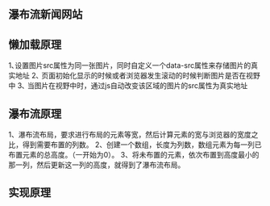 ## 瀑布流新闻网站

## 懒加载原理
1､设置图片src属性为同一张图片，同时自定义一个data-src属性来存储图片的真实地址
2､ 页面初始化显示的时候或者浏览器发生滚动的时候判断图片是否在视野中
3､ 当图片在视野中时，通过js自动改变该区域的图片的src属性为真实地址
## 瀑布流原理
1、瀑布流布局，要求进行布局的元素等宽，然后计算元素的宽与浏览器的宽度之比，得到需要布置的列数。
2、创建一个数组，长度为列数，数组元素为每一列已布置元素的总高度。（一开始为0）。
3、将未布置的元素，依次布置到高度最小的那一列，然后更新这一列的高度，就得到了瀑布流布局。
## 实现原理
